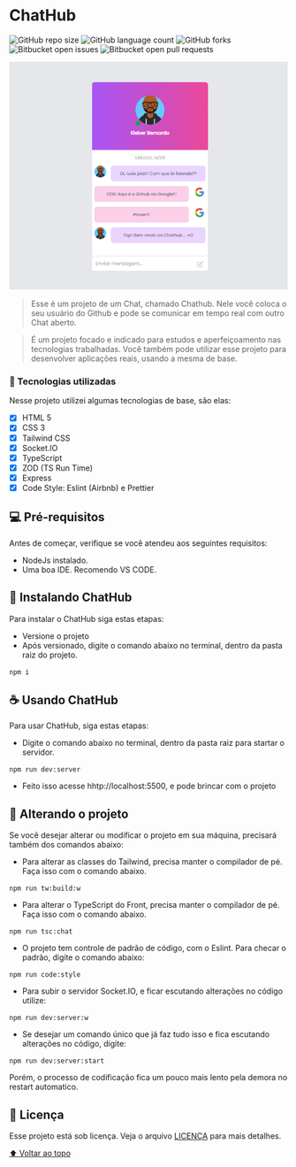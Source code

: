 # ChatHub

![GitHub repo size](https://img.shields.io/github/repo-size/kleberbernardo/chat?style=for-the-badge)
![GitHub language count](https://img.shields.io/github/languages/count/kleberbernardo/chat?style=for-the-badge)
![GitHub forks](https://img.shields.io/github/forks/kleberbernardo/chat?style=for-the-badge)
![Bitbucket open issues](https://img.shields.io/bitbucket/issues/kleberbernardo/chat?style=for-the-badge)
![Bitbucket open pull requests](https://img.shields.io/bitbucket/pr-raw/kleberbernardo/chat?style=for-the-badge)

<img src="https://github.com/kleberbernardo/chat/blob/main/public/assets/img/ilutration.png" alt="Chathub">

> Esse é um projeto de um Chat, chamado Chathub. Nele você coloca o seu usuário do Github e pode se comunicar em tempo real com outro Chat aberto.

> É um projeto focado e indicado para estudos e aperfeiçoamento nas tecnologias trabalhadas. Você também pode utilizar esse projeto para desenvolver aplicações reais, usando a mesma de base.

### :space_invader: Tecnologias utilizadas

Nesse projeto utilizei algumas tecnologias de base, são elas:

- [x] HTML 5
- [x] CSS 3
- [x] Tailwind CSS
- [x] Socket.IO
- [x] TypeScript
- [x] ZOD (TS Run Time)
- [x] Express
- [x] Code Style: Eslint (Airbnb) e Prettier

## 💻 Pré-requisitos

Antes de começar, verifique se você atendeu aos seguintes requisitos:

- NodeJs instalado.
- Uma boa IDE. Recomendo VS CODE.

## 🚀 Instalando ChatHub

Para instalar o ChatHub siga estas etapas:

- Versione o projeto
- Após versionado, digite o comando abaixo no terminal, dentro da pasta raiz do projeto.

```
npm i
```

## ☕ Usando ChatHub

Para usar ChatHub, siga estas etapas:

- Digite o comando abaixo no terminal, dentro da pasta raiz para startar o servidor.

```
npm run dev:server
```

- Feito isso acesse hhtp://localhost:5500, e pode brincar com o projeto

## :flower_playing_cards: Alterando o projeto

Se você desejar alterar ou modificar o projeto em sua máquina, precisará também dos comandos abaixo:

- Para alterar as classes do Tailwind, precisa manter o compilador de pé. Faça isso com o comando abaixo.

```
npm run tw:build:w
```

- Para alterar o TypeScript do Front, precisa manter o compilador de pé. Faça isso com o comando abaixo.

```
npm run tsc:chat
```

- O projeto tem controle de padrão de código, com o Eslint. Para checar o padrão, digite o comando abaixo:

```
npm run code:style
```

- Para subir o servidor Socket.IO, e ficar escutando alterações no código utilize:

```
npm run dev:server:w
```

- Se desejar um comando único que já faz tudo isso e fica escutando alterações no código, digite:

```
npm run dev:server:start
```

Porém, o processo de codificação fica um pouco mais lento pela demora no restart automatico.

## 📝 Licença

Esse projeto está sob licença. Veja o arquivo [LICENÇA](LICENSE.md) para mais detalhes.

[⬆ Voltar ao topo](#chathub)<br>
